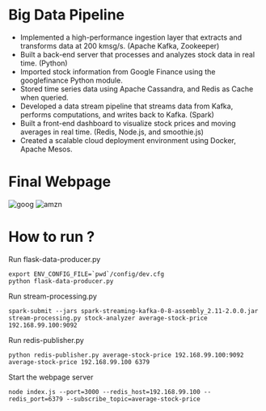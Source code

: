 # Big Data Pipeline

* Implemented a high-performance ingestion layer that extracts and transforms data at 200 kmsg/s. (Apache Kafka, Zookeeper)
* Built a back-end server that processes and analyzes stock data in real time. (Python)
* Imported stock information from Google Finance using the googlefinance Python module.
* Stored time series data using Apache Cassandra, and Redis as Cache when queried.
* Developed a data stream pipeline that streams data from Kafka, performs computations, and writes back to Kafka. (Spark)
* Built a front-end dashboard to visualize stock prices and moving averages in real time. (Redis, Node.js, and smoothie.js)
* Created a scalable cloud deployment environment using Docker, Apache Mesos.


# Final Webpage
![goog](https://user-images.githubusercontent.com/15081532/34710180-1763b4fa-f4cf-11e7-8539-caab561d9dea.png)
![amzn](https://user-images.githubusercontent.com/15081532/34710184-19378b44-f4cf-11e7-98d4-857d84535839.png)

# How to run ?

Run flask-data-producer.py
```
export ENV_CONFIG_FILE=`pwd`/config/dev.cfg
python flask-data-producer.py
```
Run stream-processing.py
```
spark-submit --jars spark-streaming-kafka-0-8-assembly_2.11-2.0.0.jar stream-processing.py stock-analyzer average-stock-price 192.168.99.100:9092
```
Run redis-publisher.py
```
python redis-publisher.py average-stock-price 192.168.99.100:9092 average-stock-price 192.168.99.100 6379
```
Start the webpage server
```
node index.js --port=3000 --redis_host=192.168.99.100 --redis_port=6379 --subscribe_topic=average-stock-price
```
